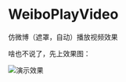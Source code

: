 # WeiboPlayVideo
仿微博（遮罩，自动）播放视频效果

啥也不说了，先上效果图：

![演示效果](http://upload-images.jianshu.io/upload_images/8669504-451dc8c677d5435e.gif?imageMogr2/auto-orient/strip%7CimageView2/2/w/1240)
